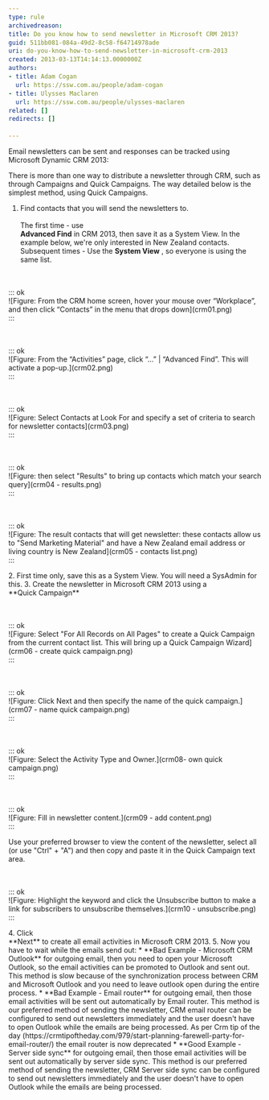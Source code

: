 ```yaml
---
type: rule
archivedreason: 
title: Do you know how to send newsletter in Microsoft CRM 2013?
guid: 511bb081-084a-49d2-8c58-f64714978ade
uri: do-you-know-how-to-send-newsletter-in-microsoft-crm-2013
created: 2013-03-13T14:14:13.0000000Z
authors:
- title: Adam Cogan
  url: https://ssw.com.au/people/adam-cogan
- title: Ulysses Maclaren
  url: https://ssw.com.au/people/ulysses-maclaren
related: []
redirects: []

---
```


Email newsletters can be sent and responses can be tracked using Microsoft Dynamic CRM 2013:

<!--endintro-->

There is more than one way to distribute a newsletter through CRM, such as through Campaigns and Quick Campaigns. The way detailed below is the simplest method, using Quick Campaigns.

1. Find contacts that you will send the newsletters to. <br>      
The first time - use <br>       **Advanced Find** in CRM 2013, then save it as a System View. In the example below, we're only interested in New Zealand contacts.
Subsequent times - Use the  **System View** , so everyone is using the same list.
<dl class="image"><br><br>::: ok  <br>![Figure: From the CRM home screen, hover your mouse over “Workplace”, and then click “Contacts” in the menu that drops down](crm01.png)  <br>:::<br></dl><dl class="image"><br><br>::: ok  <br>![Figure: From the “Activities” page, click “…” | “Advanced Find”. This will activate a pop-up.](crm02.png)  <br>:::<br></dl><dl class="image"><br><br>::: ok  <br>![Figure: Select Contacts at Look For and specify a set of criteria to search for newsletter contacts](crm03.png)  <br>:::<br></dl><dl class="image"><br><br>::: ok  <br>![Figure: then select "Results" to bring up contacts which match your search query](crm04 - results.png)  <br>:::<br></dl><dl class="image"><br><br>::: ok  <br>![Figure: The result contacts that will get newsletter: these contacts allow us to "Send Marketing Material" and have a New Zealand email address or living country is New Zealand](crm05 - contacts list.png)  <br>:::<br></dl>2. First time only, save this as a System View. You will need a SysAdmin for this.
3. Create the newsletter in Microsoft CRM 2013 using a <br>             **Quick Campaign** <dl class="image"><br><br>::: ok  <br>![Figure: Select "For All Records on All Pages" to create a Quick Campaign from the current contact list. This will bring up a Quick Campaign Wizard](crm06 - create quick campaign.png)  <br>:::<br></dl>
<dl class="image"><br><br>::: ok  <br>![Figure: Click Next and then specify the name of the quick campaign.](crm07 - name quick campaign.png)  <br>:::<br></dl><dl class="image"><br><br>::: ok  <br>![Figure: Select the Activity Type and Owner.](crm08- own quick campaign.png)  <br>:::<br></dl><dl class="image"><br><br>::: ok  <br>![Figure: Fill in newsletter content.](crm09 - add content.png)  <br>:::<br></dl>    Use your preferred browser to view the content of the newsletter, select all (or use "Ctrl" + "A") and then copy and paste it in the Quick Campaign text area.
<dl class="image"><br><br>::: ok  <br>![Figure: Highlight the keyword and click the Unsubscribe button to make a link for subscribers to unsubscribe themselves.](crm10 - unsubscribe.png)  <br>:::<br></dl>4. Click <br>             **Next** to create all email activities in Microsoft CRM 2013.
5. Now you have to wait while the emails send out:
    * **Bad Example - Microsoft CRM Outlook** for outgoing email, then you need to open your Microsoft Outlook, so the email activities can be promoted to Outlook and sent out. This method is slow because of the synchronization process between CRM and Microsoft Outlook and you need to leave outlook open during the entire process.
    * **Bad Example - Email router** for outgoing email, then those email activities will be sent out automatically by Email router. This method is our preferred method of sending the newsletter, CRM email router can be configured to send out newsletters immediately and the user doesn't have to open Outlook while the emails are being processed. As per Crm tip of the day (https://crmtipoftheday.com/979/start-planning-farewell-party-for-email-router/) the email router is now deprecated
    * **Good Example - Server side sync** for outgoing email, then those email activities will be sent out automatically by server side sync. This method is our preferred method of sending the newsletter, CRM Server side sync can be configured to send out newsletters immediately and the user doesn't have to open Outlook while the emails are being processed.
